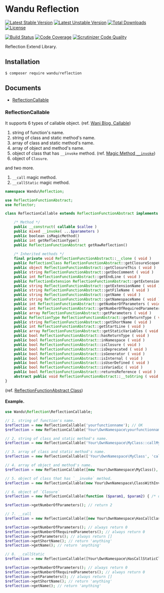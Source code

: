 Wandu Reflection
===

[![Latest Stable Version](https://poser.pugx.org/wandu/reflection/v/stable.svg)](https://packagist.org/packages/wandu/reflection)
[![Latest Unstable Version](https://poser.pugx.org/wandu/reflection/v/unstable.svg)](https://packagist.org/packages/wandu/reflection)
[![Total Downloads](https://poser.pugx.org/wandu/reflection/downloads.svg)](https://packagist.org/packages/wandu/reflection)
[![License](https://poser.pugx.org/wandu/reflection/license.svg)](https://packagist.org/packages/wandu/reflection)

[![Build Status](https://travis-ci.org/Wandu/Reflection.svg?branch=master)](https://travis-ci.org/Wandu/Reflection)
[![Code Coverage](https://scrutinizer-ci.com/g/Wandu/Reflection/badges/coverage.png?b=master)](https://scrutinizer-ci.com/g/Wandu/Reflection/?branch=master)
[![Scrutinizer Code Quality](https://scrutinizer-ci.com/g/Wandu/Reflection/badges/quality-score.png?b=master)](https://scrutinizer-ci.com/g/Wandu/Reflection/?branch=master)

Reflection Extend Library.

## Installation

```
$ composer require wandu/reflection
```

## Documents

 - [ReflectionCallable](#reflectioncallable)
 
### ReflectionCallable

It supports 6 types of callable object. (ref.
[Wani Blog, Callable](http://blog.wani.kr/posts/2015/05/02/php-something-4-callable/))

1. string of function's name.
2. string of class and static method's name.
3. array of class and static method's name.
4. array of object and method's name.
5. object of class that has `__invoke` method. (ref. [Magic Method `__invoke`](http://php.net/manual/language.oop5.magic.php#object.invoke))
6. object of `Closure`.

and two more.

1. `__call` magic method.
2. `__callStatic` magic method.

```php
namespace Wandu\Reflection;

use ReflectionFunctionAbstract;
use Reflector;

class ReflectionCallable extends ReflectionFunctionAbstract implements Reflector {

    /* Method */
    public __construct( callable $callee )
    public mixed __invoke( ...$parameters )
    public boolean isMagicMethod()
    public int getReflectionType()
    public ReflectionFunctionAbstract getRawReflection()
    
    /* Inherited methods */
    final private void ReflectionFunctionAbstract::__clone ( void )
    public ReflectionClass ReflectionFunctionAbstract::getClosureScopeClass ( void )
    public object ReflectionFunctionAbstract::getClosureThis ( void )
    public string ReflectionFunctionAbstract::getDocComment ( void )
    public int ReflectionFunctionAbstract::getEndLine ( void )
    public ReflectionExtension ReflectionFunctionAbstract::getExtension ( void )
    public string ReflectionFunctionAbstract::getExtensionName ( void )
    public string ReflectionFunctionAbstract::getFileName ( void )
    public string ReflectionFunctionAbstract::getName ( void )
    public string ReflectionFunctionAbstract::getNamespaceName ( void )
    public int ReflectionFunctionAbstract::getNumberOfParameters ( void )
    public int ReflectionFunctionAbstract::getNumberOfRequiredParameters ( void )
    public array ReflectionFunctionAbstract::getParameters ( void )
    public ReflectionType ReflectionFunctionAbstract::getReturnType ( void )
    public string ReflectionFunctionAbstract::getShortName ( void )
    public int ReflectionFunctionAbstract::getStartLine ( void )
    public array ReflectionFunctionAbstract::getStaticVariables ( void )
    public bool ReflectionFunctionAbstract::hasReturnType ( void )
    public bool ReflectionFunctionAbstract::inNamespace ( void )
    public bool ReflectionFunctionAbstract::isClosure ( void )
    public bool ReflectionFunctionAbstract::isDeprecated ( void )
    public bool ReflectionFunctionAbstract::isGenerator ( void )
    public bool ReflectionFunctionAbstract::isInternal ( void )
    public bool ReflectionFunctionAbstract::isUserDefined ( void )
    public bool ReflectionFunctionAbstract::isVariadic ( void )
    public bool ReflectionFunctionAbstract::returnsReference ( void )
    abstract public void ReflectionFunctionAbstract::__toString ( void )
}
```

(ref. [ReflectionFunctionAbstract Class](http://php.net/manual/class.reflectionfunctionabstract.php))

#### Example.

```php
use Wandu\Reflection\ReflectionCallable;

// 1. string of function's name.
$reflection = new ReflectionCallable('yourfunctionname'); // OK
$reflection = new ReflectionCallable('Your\OwnNamespace\yourfunctionname'); // with namespace also OK.

// 2. string of class and static method's name.
$reflection = new ReflectionCallable('Your\OwnNamespace\MyClass::callMyMethod'); // OK

// 3. array of class and static method's name.
$reflection = new ReflectionCallable(['Your\OwnNamespace\MyClass', 'callMyMethod']); // OK

// 4. array of object and method's name.
$reflection = new ReflectionCallable([new Your\OwnNamespace\MyClass(), 'callMyMethod']); // OK

// 5. object of class that has `__invoke` method.
$reflection = new ReflectionCallable(new Your\OwnNamespace\ClassWithInvoke()); // OK

// 6. object of `Closure`
$reflection = new ReflectionCallable(function ($param1, $param2) { /* do something */ });

$reflection->getNumberOfParameters(); // return 2

// 7. __call
$reflection = new ReflectionCallable([new Your\OwnNamespace\HasCallClass, 'anything']);

$reflection->getNumberOfParameters(); // always return 0
$reflection->getNumberOfRequiredParameters(); // always return 0
$reflection->getParameters(); // always return []
$reflection->getShortName(); // return 'anything'
$reflection->getName(); // return 'anything'

// 8. __callStatic
$reflection = new ReflectionCallable([Your\OwnNamespace\HasCallStaticClass::class, 'anything']);

$reflection->getNumberOfParameters(); // always return 0
$reflection->getNumberOfRequiredParameters(); // always return 0
$reflection->getParameters(); // always return []
$reflection->getShortName(); // return 'anything'
$reflection->getName(); // return 'anything'
```
